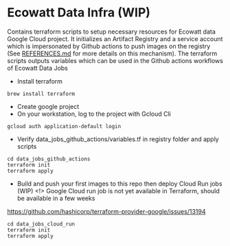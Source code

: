 
# Ecowatt Data Infra (WIP)

Contains terraform scripts to setup necessary resources for Ecowatt data Google Cloud project. It initializes
an Artifact Registry and a service account which is impersonated by Github actions to push images on the registry
(See [REFERENCES.md](REFERENCES.md) for more details on this mechanism).
The terraform scripts outputs variables which can be used in the Github actions workflows of Ecowatt Data Jobs


- Install terraform

```
brew install terraform
```

- Create google project
- On your workstation, log to the project with Gcloud Cli

```
gcloud auth application-default login
```

- Verify data_jobs_github_actions/variables.tf in registry folder and apply scripts

```
cd data_jobs_github_actions
terraform init
terraform apply
```

- Build and push your first images to this repo then deploy Cloud Run jobs (WIP)
<!> Google Cloud run job is not yet available in Terraform, should be available in a few weeks

https://github.com/hashicorp/terraform-provider-google/issues/13194

```
cd data_jobs_cloud_run
terraform init
terraform apply
```